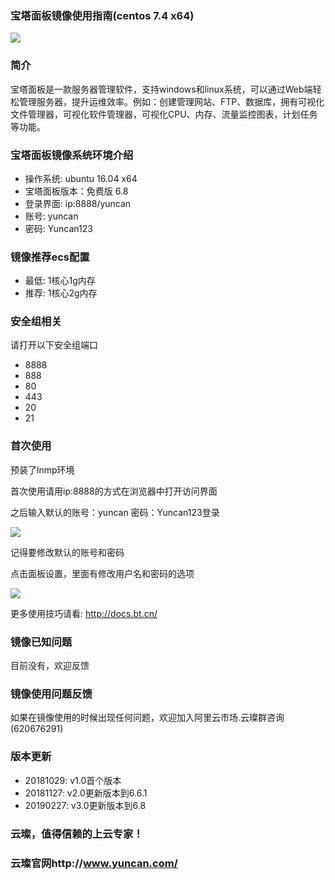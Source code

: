 ### 宝塔面板镜像使用指南(centos 7.4 x64)

![](https://upload-images.jianshu.io/upload_images/3778244-b895d759258906a7.png?imageMogr2/auto-orient/strip%7CimageView2/2/w/1240)

### 简介

宝塔面板是一款服务器管理软件，支持windows和linux系统，可以通过Web端轻松管理服务器，提升运维效率。例如：创建管理网站、FTP、数据库，拥有可视化文件管理器，可视化软件管理器，可视化CPU、内存、流量监控图表，计划任务等功能。

### 宝塔面板镜像系统环境介绍

- 操作系统: ubuntu 16.04 x64
- 宝塔面板版本：免费版 6.8
- 登录界面: ip:8888/yuncan
- 账号: yuncan
- 密码: Yuncan123

### 镜像推荐ecs配置

- 最低: 1核心1g内存
- 推荐: 1核心2g内存

### 安全组相关

请打开以下安全组端口

- 8888
- 888
- 80
- 443
- 20
- 21

### 首次使用

预装了lnmp环境

首次使用请用ip:8888的方式在浏览器中打开访问界面

之后输入默认的账号：yuncan 密码：Yuncan123登录

![](https://upload-images.jianshu.io/upload_images/3778244-a1238fb55bbb8788.png?imageMogr2/auto-orient/strip%7CimageView2/2/w/1240)

记得要修改默认的账号和密码

点击面板设置，里面有修改用户名和密码的选项

![](https://upload-images.jianshu.io/upload_images/3778244-7624ee0d093bb1bd.png?imageMogr2/auto-orient/strip%7CimageView2/2/w/1240)


更多使用技巧请看: http://docs.bt.cn/


### 镜像已知问题

目前没有，欢迎反馈

### 镜像使用问题反馈

如果在镜像使用的时候出现任何问题，欢迎加入阿里云市场.云璨群咨询(620676291)

### 版本更新

- 20181029: v1.0首个版本
- 20181127: v2.0更新版本到6.6.1
- 20190227: v3.0更新版本到6.8

### 云璨，值得信赖的上云专家！

### 云璨官网http://www.yuncan.com/